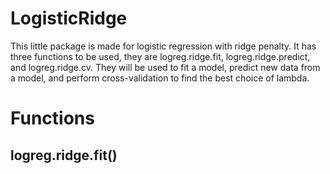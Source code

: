 # LogisticRidge
This little package is made for logistic regression with ridge penalty. It has three functions to be used, they are logreg.ridge.fit, logreg.ridge.predict, and logreg.ridge.cv. They will be used to fit a model, predict new data from a model, and perform cross-validation to find the best choice of lambda.

# Functions
## logreg.ridge.fit() 
